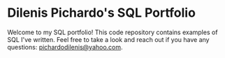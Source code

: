 # Dilenis Pichardo's SQL Portfolio

Welcome to my SQL portfolio! This code repository contains examples of SQL I've written. Feel free to take a look and reach out if you have any questions:
pichardodilenis@yahoo.com.
